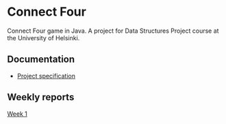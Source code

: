 # Connect Four

Connect Four game in Java. A project for Data Structures Project course at the University of Helsinki.

## Documentation
- [Project specification](https://github.com/alanenpa/Connect-Four/blob/main/Documentation/Specs.md)

## Weekly reports
[Week 1](https://github.com/alanenpa/Connect-Four/blob/main/Documentation/Reports/Weekly_report_1.md)
